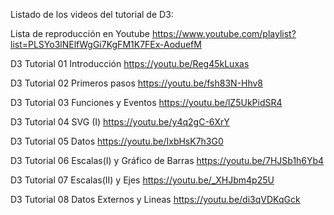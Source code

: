 Listado de los videos del tutorial de D3:

Lista de reproducción en Youtube
https://www.youtube.com/playlist?list=PLSYo3lNElfWgGi7KgFM1K7FEx-AoduefM

D3 Tutorial 01 Introducción
https://youtu.be/Reg45kLuxas

D3 Tutorial 02 Primeros pasos
https://youtu.be/fsh83N-Hhv8

D3 Tutorial 03 Funciones y Eventos
https://youtu.be/lZ5UkPidSR4

D3 Tutorial 04 SVG (I)
https://youtu.be/y4q2gC-6XrY

D3 Tutorial 05 Datos
https://youtu.be/IxbHsK7h3G0

D3 Tutorial 06 Escalas(I) y Gráfico de Barras
https://youtu.be/7HJSb1h6Yb4

D3 Tutorial 07 Escalas(II) y Ejes
https://youtu.be/_XHJbm4p25U

D3 Tutorial 08 Datos Externos y Lineas
https://youtu.be/di3qVDKqGck
